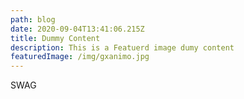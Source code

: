 ```yaml
---
path: blog
date: 2020-09-04T13:41:06.215Z
title: Dummy Content
description: This is a Featuerd image dumy content
featuredImage: /img/gxanimo.jpg
---
```

SWAG